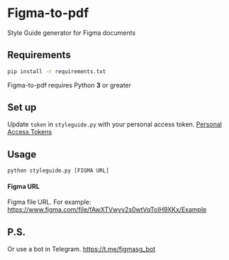 # Figma-to-pdf
Style Guide generator for Figma documents

## Requirements
```bash
pip install -r requirements.txt
```
Figma-to-pdf requires Python **3** or greater

## Set up

Update `token` in `styleguide.py` with your personal access token. [Personal Access Tokens](https://www.figma.com/developers/docs#auth-dev-token) 




## Usage
```
python styleguide.py [FIGMA URL]
```

#### Figma URL
Figma file URL. For example: https://www.figma.com/file/fAwXTVwyv2s0wtVqToIH9XKx/Example


## P.S.
Or use a bot in Telegram. https://t.me/figmasg_bot
